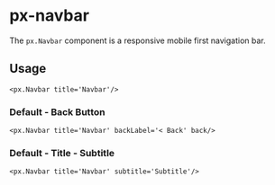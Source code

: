 # px-navbar
The `px.Navbar` component is a responsive mobile first navigation bar.


## Usage

```react
<px.Navbar title='Navbar'/>
```

### Default - Back Button
```react
<px.Navbar title='Navbar' backLabel='< Back' back/>
```

### Default - Title - Subtitle
```react
<px.Navbar title='Navbar' subtitle='Subtitle'/>
```
